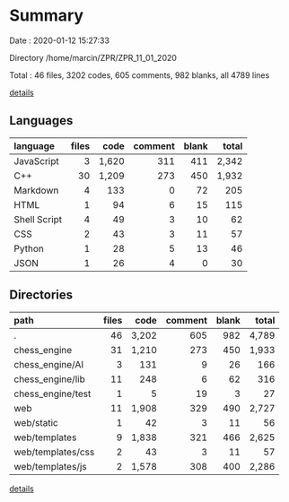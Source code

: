 # Summary

Date : 2020-01-12 15:27:33

Directory /home/marcin/ZPR/ZPR_11_01_2020

Total : 46 files,  3202 codes, 605 comments, 982 blanks, all 4789 lines

[details](details.md)

## Languages
| language | files | code | comment | blank | total |
| :--- | ---: | ---: | ---: | ---: | ---: |
| JavaScript | 3 | 1,620 | 311 | 411 | 2,342 |
| C++ | 30 | 1,209 | 273 | 450 | 1,932 |
| Markdown | 4 | 133 | 0 | 72 | 205 |
| HTML | 1 | 94 | 6 | 15 | 115 |
| Shell Script | 4 | 49 | 3 | 10 | 62 |
| CSS | 2 | 43 | 3 | 11 | 57 |
| Python | 1 | 28 | 5 | 13 | 46 |
| JSON | 1 | 26 | 4 | 0 | 30 |

## Directories
| path | files | code | comment | blank | total |
| :--- | ---: | ---: | ---: | ---: | ---: |
| . | 46 | 3,202 | 605 | 982 | 4,789 |
| chess_engine | 31 | 1,210 | 273 | 450 | 1,933 |
| chess_engine/AI | 3 | 131 | 9 | 26 | 166 |
| chess_engine/lib | 11 | 248 | 6 | 62 | 316 |
| chess_engine/test | 1 | 5 | 19 | 3 | 27 |
| web | 11 | 1,908 | 329 | 490 | 2,727 |
| web/static | 1 | 42 | 3 | 11 | 56 |
| web/templates | 9 | 1,838 | 321 | 466 | 2,625 |
| web/templates/css | 2 | 43 | 3 | 11 | 57 |
| web/templates/js | 2 | 1,578 | 308 | 400 | 2,286 |

[details](details.md)